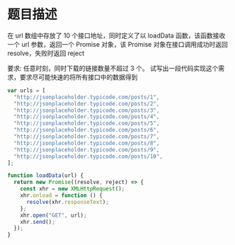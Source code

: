 # 题目描述

在 url 数组中存放了 10 个接口地址，同时定义了以 loadData 函数，该函数接收一个 url 参数，返回一个 Promise 对象，该 Promise 对象在接口调用成功时返回 resolve，失败时返回 reject

要求: 任意时刻，同时下载的链接数量不超过 3 个。
试写出一段代码实现这个需求，要求尽可能快速的将所有接口中的数据得到

```javascript
var urls = [
  "http://jsonplaceholder.typicode.com/posts/1",
  "http://jsonplaceholder.typicode.com/posts/2",
  "http://jsonplaceholder.typicode.com/posts/3",
  "http://jsonplaceholder.typicode.com/posts/4",
  "http://jsonplaceholder.typicode.com/posts/5",
  "http://jsonplaceholder.typicode.com/posts/6",
  "http://jsonplaceholder.typicode.com/posts/7",
  "http://jsonplaceholder.typicode.com/posts/8",
  "http://jsonplaceholder.typicode.com/posts/9",
  "http://jsonplaceholder.typicode.com/posts/10",
];

function loadData(url) {
  return new Promise((resolve, reject) => {
    const xhr = new XMLHttpRequest();
    xhr.onload = function () {
      resolve(xhr.responseText);
    };
    xhr.open("GET", url);
    xhr.send();
  });
}
```
